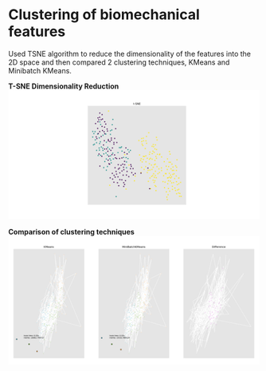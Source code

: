 # Clustering of biomechanical features

Used TSNE algorithm to reduce the dimensionality of the features into the 2D space and then compared 2 clustering techniques, KMeans and Minibatch KMeans.

**T-SNE Dimensionality Reduction**
![T-SNE](/tsne.svg)

**Comparison of clustering techniques**
![Clustering](/km_mb_dif.png)
